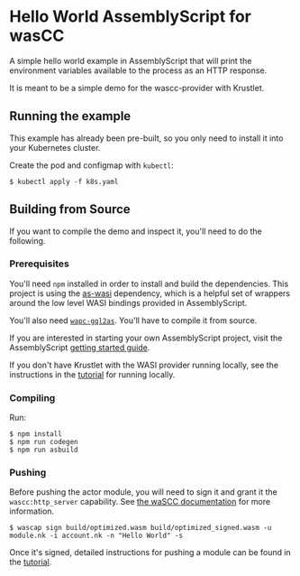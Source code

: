 # Hello World AssemblyScript for wasCC

A simple hello world example in AssemblyScript that will print the environment variables available
to the process as an HTTP response.

It is meant to be a simple demo for the wascc-provider with Krustlet.

## Running the example

This example has already been pre-built, so you only need to install it into your Kubernetes
cluster.

Create the pod and configmap with `kubectl`:

```shell
$ kubectl apply -f k8s.yaml
```

## Building from Source

If you want to compile the demo and inspect it, you'll need to do the following.

### Prerequisites

You'll need `npm` installed in order to install and build the dependencies. This project is using
the [as-wasi](https://github.com/jedisct1/as-wasi) dependency, which is a helpful set of wrappers
around the low level WASI bindings provided in AssemblyScript.

You'll also need
[`wapc-gql2as`](https://github.com/wapc/as-codegen/tree/feature/initial_implementation). You'll have
to compile it from source.

If you are interested in starting your own AssemblyScript project, visit the AssemblyScript [getting
started guide](https://docs.assemblyscript.org/quick-start).

If you don't have Krustlet with the WASI provider running locally, see the instructions in the
[tutorial](../../../docs/intro/tutorial03.md) for running locally.

### Compiling

Run:

```shell
$ npm install
$ npm run codegen
$ npm run asbuild
```

### Pushing

Before pushing the actor module, you will need to sign it and grant it the `wascc:http_server`
capability. See [the waSCC documentation](https://wascc.dev/tutorials/first-actor/sign_module/) for
more information.

```
$ wascap sign build/optimized.wasm build/optimized_signed.wasm -u module.nk -i account.nk -n "Hello World" -s
```

Once it's signed, detailed instructions for pushing a module can be found in the
[tutorial](../../../docs/intro/tutorial02.md).
